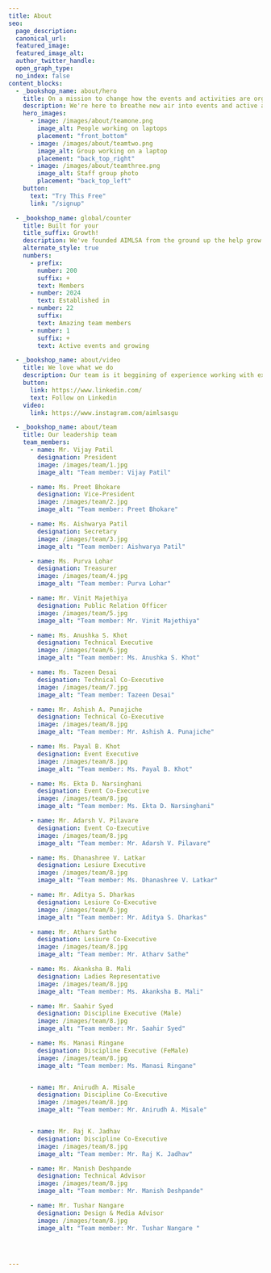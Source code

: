 ```yaml
---
title: About
seo:
  page_description: 
  canonical_url: 
  featured_image: 
  featured_image_alt: 
  author_twitter_handle: 
  open_graph_type:
  no_index: false
content_blocks:
  - _bookshop_name: about/hero
    title: On a mission to change how the events and activities are organized!
    description: We're here to breathe new air into events and active actvities and help grow your skills.
    hero_images:
      - image: /images/about/teamone.png
        image_alt: People working on laptops
        placement: "front_bottom"
      - image: /images/about/teamtwo.png
        image_alt: Group working on a laptop
        placement: "back_top_right"
      - image: /images/about/teamthree.png
        image_alt: Staff group photo
        placement: "back_top_left"
    button:
      text: "Try This Free"
      link: "/signup"

  - _bookshop_name: global/counter
    title: Built for your
    title_suffix: Growth!
    description: We've founded AIMLSA from the ground up the help grow your skills faster.
    alternate_style: true
    numbers:
      - prefix: 
        number: 200
        suffix: +
        text: Members
      - number: 2024
        text: Established in
      - number: 22
        suffix: 
        text: Amazing team members
      - number: 1
        suffix: +
        text: Active events and growing

  - _bookshop_name: about/video
    title: We love what we do
    description: Our team is it beggining of experience working with experienced leaders and we’re passionate about helping you grow..
    button:
      link: https://www.linkedin.com/
      text: Follow on Linkedin
    video:
      link: https://www.instagram.com/aimlsasgu

  - _bookshop_name: about/team
    title: Our leadership team
    team_members:
      - name: Mr. Vijay Patil
        designation: President
        image: /images/team/1.jpg
        image_alt: "Team member: Vijay Patil"

      - name: Ms. Preet Bhokare
        designation: Vice-President
        image: /images/team/2.jpg
        image_alt: "Team member: Preet Bhokare"

      - name: Ms. Aishwarya Patil
        designation: Secretary
        image: /images/team/3.jpg
        image_alt: "Team member: Aishwarya Patil"

      - name: Ms. Purva Lohar
        designation: Treasurer
        image: /images/team/4.jpg
        image_alt: "Team member: Purva Lohar"

      - name: Mr. Vinit Majethiya
        designation: Public Relation Officer
        image: /images/team/5.jpg
        image_alt: "Team member: Mr. Vinit Majethiya"

      - name: Ms. Anushka S. Khot
        designation: Technical Executive
        image: /images/team/6.jpg
        image_alt: "Team member: Ms. Anushka S. Khot"

      - name: Ms. Tazeen Desai
        designation: Technical Co-Executive
        image: /images/team/7.jpg
        image_alt: "Team member: Tazeen Desai"

      - name: Mr. Ashish A. Punajiche
        designation: Technical Co-Executive
        image: /images/team/8.jpg
        image_alt: "Team member: Mr. Ashish A. Punajiche"

      - name: Ms. Payal B. Khot
        designation: Event Executive
        image: /images/team/8.jpg
        image_alt: "Team member: Ms. Payal B. Khot"

      - name: Ms. Ekta D. Narsinghani
        designation: Event Co-Executive
        image: /images/team/8.jpg
        image_alt: "Team member: Ms. Ekta D. Narsinghani"

      - name: Mr. Adarsh V. Pilavare
        designation: Event Co-Executive
        image: /images/team/8.jpg
        image_alt: "Team member: Mr. Adarsh V. Pilavare"

      - name: Ms. Dhanashree V. Latkar
        designation: Lesiure Executive
        image: /images/team/8.jpg
        image_alt: "Team member: Ms. Dhanashree V. Latkar"

      - name: Mr. Aditya S. Dharkas
        designation: Lesiure Co-Executive
        image: /images/team/8.jpg
        image_alt: "Team member: Mr. Aditya S. Dharkas"

      - name: Mr. Atharv Sathe
        designation: Lesiure Co-Executive
        image: /images/team/8.jpg
        image_alt: "Team member: Mr. Atharv Sathe"

      - name: Ms. Akanksha B. Mali
        designation: Ladies Representative
        image: /images/team/8.jpg
        image_alt: "Team member: Ms. Akanksha B. Mali"

      - name: Mr. Saahir Syed
        designation: Discipline Executive (Male)
        image: /images/team/8.jpg
        image_alt: "Team member: Mr. Saahir Syed"

      - name: Ms. Manasi Ringane
        designation: Discipline Executive (FeMale)
        image: /images/team/8.jpg
        image_alt: "Team member: Ms. Manasi Ringane"


      - name: Mr. Anirudh A. Misale
        designation: Discipline Co-Executive
        image: /images/team/8.jpg
        image_alt: "Team member: Mr. Anirudh A. Misale"


      - name: Mr. Raj K. Jadhav
        designation: Discipline Co-Executive
        image: /images/team/8.jpg
        image_alt: "Team member: Mr. Raj K. Jadhav"

      - name: Mr. Manish Deshpande
        designation: Technical Advisor
        image: /images/team/8.jpg
        image_alt: "Team member: Mr. Manish Deshpande"

      - name: Mr. Tushar Nangare 
        designation: Design & Media Advisor
        image: /images/team/8.jpg
        image_alt: "Team member: Mr. Tushar Nangare "




---
```

